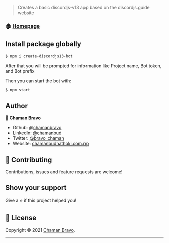 > Creates a basic discordjs-v13 app based on the discordjs.guide website

### 🏠 [Homepage](https://github.com/chamanbravo/create-discordjs13-bot#readme)

## Install package globally

```sh
$ npm i create-discordjs13-bot
```

After that you will be prompted for information like Project name, Bot token, and Bot prefix

Then you can start the bot with:

```sh
$ npm start
```

## Author

👤 **Chaman Bravo**

- Github: [@chamanbravo](https://github.com/chamanbravo)
- LinkedIn: [@chamanbud](https://www.linkedin.com/in/chamanbud/)
- Twitter: [@bravo_chaman](https://twitter.com/bravo_chaman)
- Website: [chamanbudhathoki.com.np](http://chamanbudhathoki.com.np/)

## 🤝 Contributing

Contributions, issues and feature requests are welcome!

## Show your support

Give a ⭐️ if this project helped you!

## 📝 License

Copyright © 2021 [Chaman Bravo](https://github.com/chamanbravo).<br />

---
